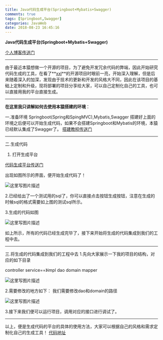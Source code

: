 ```yaml
---
title: Java代码生成平台(Springboot+Mybatis+Swagger)
comments: true
tags: [Springboot,Swagger]
categories: JavaWeb
date: 2018-08-23 16:45:16
---
```


**Java代码生成平台(Springboot+Mybatis+Swagger)**

[个人博客传送门](http://www.struggling-bird.cn/)


----------


由于最近本猿想做一个开源的项目，为了避免开发冗余代码的弊端，因此开始研究代码生成的工具，在看了**[xxl](https://github.com/xuxueli/xxl-code-generator)**的开源项目时眼前一亮，开始深入理解，但是后来随着深入的加深，发现由于技术的更新和开发的风格大不同，因此在该项目的基础上定制和升级，现将部署的项目分享给大家，可以自己定制化自己的工具，也可以直接用我的平台直接生成。


----------


**在这里我只讲解如何去使用本猿搭建的环境**：

一.准备环境
  Springboot(Spring和SpingMVC),Mybatis,Swagger
  搭建好上面的环境之后便可以开始生成代码，如果不会搭建Springboot和Mybatis的环境，本猿已经默认集成了Swagger了。
  [搭建教程传送门](https://blog.csdn.net/zhaokk_git/article/details/81738366)
  


----------


 二.生成代码
 1. 打开生成平台
 
  [代码生成平台传送门]( http://coder.struggling-bird.cn:8080/create_code/#)
  
 出现如图所示的界面，便开始生成代码了！ 
 
   ![这里写图片描述](/blog15/1.png)
    

2.已经给出了一个测试用的sql了，你可以直接点击按钮生成按钮，注意在生成的时候sql的格式需要如上图的测试sql所示。

3.生成的代码如图

![这里写图片描述](/blog15/2.png)

如上所示，所有的代码已经生成完毕了，接下来开始将生成的代码集成到我们的工程中去。


----------


三.将生成的代码集成到我们的工程中去
  1.先向大家展示一下我的项目的结构，对应的如下目录
  
   controller    service==》impl   dao   domain  mapper 
   
  ![这里写图片描述](/blog15/3.png)

  
  2.需要修改的地方如下： 我们需要修改dao和domain的路径
  
  ![这里写图片描述](/blog15/4.png)
  
  
 3.接下来我们便可以运行项目，调用对应的接口进行调试了。
 
 


----------


 以上，便是生成代码的平台的具体的使用方法，大家可以根据自己的风格和需求定制化自己的生成工具！
 [代码地址](https://github.com/zhaokuankuan/xxl-code-generator)


